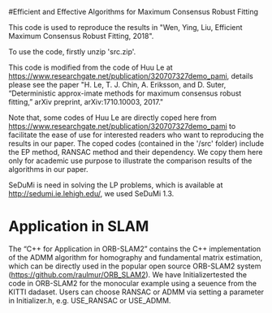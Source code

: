 #Efficient and Effective Algorithms for Maximum Consensus Robust Fitting

This code is used to reproduce the results in "Wen, Ying, Liu, Efficient Maximum Consensus Robust Fitting, 2018". 

To use the code, firstly unzip 'src.zip'.

This code is modified from the code of Huu Le at https://www.researchgate.net/publication/320707327demo_pami, details please see the paper "H. Le, T. J. Chin, A. Eriksson, and D. Suter, “Deterministic approx-imate methods for maximum consensus robust fitting,” arXiv preprint, arXiv:1710.10003, 2017."

Note that, some codes of Huu Le are directly coped here from https://www.researchgate.net/publication/320707327demo_pami to facilitate the ease of use for interested readers who want to reproducing the results in our paper. The coped codes (contained in the '/src' folder) include the EP method, RANSAC method and their dependency. We copy them here only for academic use purpose to illustrate the comparison results of the algorithms in our paper.

SeDuMi is need in solving the LP problems, which is available at http://sedumi.ie.lehigh.edu/, we used SeDuMi 1.3.

# Application in SLAM
The “C++ for Application in ORB-SLAM2” contains the C++ implementation of the ADMM algorithm for homography and fundamental matrix estimation, which can be directly used in the popular open source ORB-SLAM2 system (https://github.com/raulmur/ORB_SLAM2). We have Initializertested the code in ORB-SLAM2 for the monocular example using a seuence from the KITTI dadaset.
Users can choose RANSAC or ADMM via setting a parameter in Initializer.h, e.g. USE_RANSAC or USE_ADMM.
